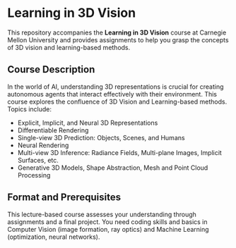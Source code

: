 # Learning in 3D Vision

This repository accompanies the **Learning in 3D Vision** course at Carnegie Mellon University and provides assignments to help you grasp the concepts of 3D vision and learning-based methods.

## Course Description

In the world of AI, understanding 3D representations is crucial for creating autonomous agents that interact effectively with their environment. This course explores the confluence of 3D Vision and Learning-based methods. Topics include:

- Explicit, Implicit, and Neural 3D Representations
- Differentiable Rendering
- Single-view 3D Prediction: Objects, Scenes, and Humans
- Neural Rendering
- Multi-view 3D Inference: Radiance Fields, Multi-plane Images, Implicit Surfaces, etc.
- Generative 3D Models, Shape Abstraction, Mesh and Point Cloud Processing

## Format and Prerequisites

This lecture-based course assesses your understanding through assignments and a final project. You need coding skills and basics in Computer Vision (image formation, ray optics) and Machine Learning (optimization, neural networks).


